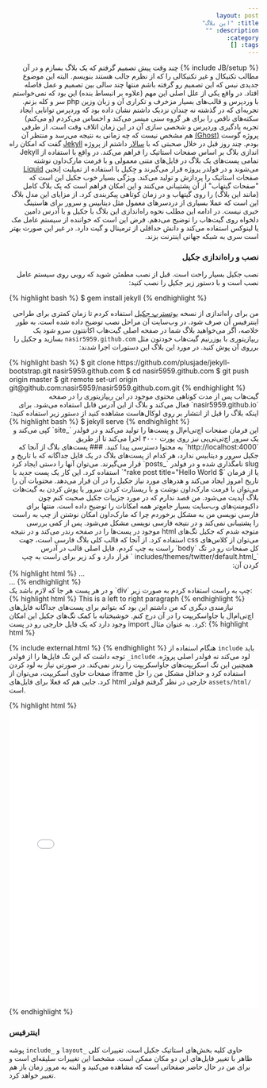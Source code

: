 ```yaml
---
layout: post
title: "این بلاگ"
description: ""
category: 
tags: []
---
```

{% include JB/setup %}
چند وقت پیش تصمیم گرفتم که یک بلاگ بسازم و در آن مطالب تکنیکال و غیر تکنیکالی را که از نظرم جالب هستند بنویسم. البته این موضوع جدیدی نیس که این تصمیم رو گرفته باشم منتها چند سالی بین تصمیم و عمل فاصله افتاد. در واقع یکی از علل اصلی این مهم (علاوه بر انبساط بنده) این بود که نمی‌خواستم با  وردپرس و  قالب‌های بسیار مزخرف و تکراری آن و زبان وزین php سر و کله بزنم. تجربه‌ای که در گذشته نه چندان نزدیک داشتم نشان داده بود که وردپرس توانایی ایجاد سکته‌های ناقص را برای هر گروه سنی میسر می‌کند و احساس می‌کردم (و می‌کنم) تجربه یادگیری وردپرس و شخصی سازی آن در این زمان اتلاف وقت است. از طرفی  پروژه گوست [ (Ghost)](http://tryghost.org/) هم مشخص نیست که چه زمانی به نتیجه می‌رسد و منتظر آن بودم.
چند روز قبل در خلال صحبتی که با [سالار](sallar.me) داشتم از پروژه [Jekyll](http://jekyllrb.com/
) گفت که امکان راه اندازی بلاگ  بر اساس صفحات استاتیک را فراهم می‌کند. در واقع با استفاده از Jekyll تمامی پست‌های یک بلاگ در فایل‌های متنی معمولی و با فرمت مارک‌داون نوشته می‌شوند و در فولدر پروژه قرار می‌گیرند و جِکیل با استفاده از تمپلیت اِنجین [Liquid](http://wiki.shopify.com/Liquid) صفحات استاتیک را پردازش و تولید می‌کند. ویژگی بسیار خوب جکیل این است که "صفحات گیتهاب" از آن پشتیبانی می‌کنند و این امکان فراهم است که یک بلاگ کامل (مانند این بلاگ) را روی گیتهاب و در زمان کوتاهی پیکربندی کرد. از مزایای این مدل بلاگ این است که عملا بسیاری از دردسر‌های معمول مثل دیتابیس و سرور برای هاستینگ خبری نیست.
در ادامه این مطلب نحوه راه‌اندازی این بلاگ با جکیل و با آدرس دامین دلخواه روی گیت‌هاب را توضیح می‌دهم. فرض این است که خواننده از سیستم عامل مک یا لینوکس استفاده می‌کند و دانش حداقلی از ترمینال و گیت دارد. در غیر این صورت بهتر است سری به شبکه جهانی اینترنت بزند.

### نصب و راه‌اندازی جکیل
نصب جکیل بسیار راحت است. قبل از نصب مطمئن شوید که روبی روی سیستم‌ عامل نصب است و با دستور زیر جکیل را نصب کنید:

<div style="direction:ltr">
{% highlight bash %}
$ gem install jekyll
{% endhighlight %}
</div>

 من برای راه‌اندازی از نسخه [بوتسترپ جکیل]() استفاده کردم تا زمان کمتری برای طراحی اینترفیس آن صرف شود. در وب‌سایت آن مراحل نصب توضیح داده شده است. به طور خلاصه، اگر می‌خواهید بلاگ شما در صفحه اصلی گیت‌هاب اکانتتون سرو شود یک ریپازیتوری با یوزرنیم گیت‌هاب خودتون مثل `nasir5959.github.com` بسازید و جکیل را برروی آن پوش کنید. در مورد این بلاگ این دستورات اجرا شدند:

<div style="direction:ltr">
{% highlight bash %}
$ git clone https://github.com/plusjade/jekyll-bootstrap.git nasir5959.github.com
$ cd nasir5959.github.com
$ git push origin master
$ git remote set-url origin git@github.com:nasir5959/nasir5959.github.com.git
{% endhighlight %}
</div>
گیت‌هاب پس از مدت کوتاهی محتوی موجود در این ریپازیتوری را در صفحه `nasir5959.github.io` فعال می‌کند و بلاگ از این آدرس قابل استفاده می‌شود. برای اینکه بلاگ را قبل از انتشار بر روی لوکال‌هاست مشاهده کنید از دستور زیر استفاده کنید:

<div style="direction:ltr">
{% highlight bash %}
$ jekyll serve
{% endhighlight %}
</div>
این فرمان صفحات اچ‌تی‌ام‌ال و پست‌ها را تولید می‌کند و در فولدر `_site` کپی می‌کند و یک سرور اچ‌تی‌تی‌پی نیز روی پورت ۴۰۰۰ اجرا می‌کند تا از طریق `http://localhost:4000` به محتوا دسترسی پیدا کنید.
### پست‌های بلاگ
از آنجا که جکیل سرور و دیتابیس ندارد، هر کدام از پست‌های بلاگ در یک فایل جداگانه که با تاریخ و slug نامگذاری شده و در فولدر `_posts` قرار می‌گیرند. می‌توان آنها را دستی ایجاد کرد یا از فرمان `$ rake post title="Hello World"` استفاده کرد. این کار یک پست جدید با تاریخ امروز ایجاد می‌کند و هدر‌های مورد نیاز جکیل را در آن قرار می‌دهد. محتویات آن را می‌توان با فرمت مارک‌داون نوشت و با ریستارت کردن سرور یا پوش کردن به گیت‌هات بلاگ آپدیت می‌شود.
من قصد ندارم که در مورد جزییات جکیل صحبت کنم چون داکیومنت‌ِ‌های وب‌سایت بسیار جامع‌تر همه امکانات را توضیح داده است. منتها برای فارسی نویسی من به مشکل برخوردم چرا که مارک‌داون امکان نوشتن از چپ به راست را پشتیبانی نمی‌کند و در نتیجه فارسی نویسی مشکل می‌شود. پس از کمی بررسی متوجه شدم که جکیل تگ‌های html موجود در پست‌ها را در صفحه رندر می‌کند و در نتیجه می‌توان از کلاس‌های css استفاده کرد. از آنجا که قالب کلی بلاگ فارسی است، جهت کل صفحات رو در تگ `body` راست به چپ کردم. فایل اصلی قالب در آدرس `_includes/themes/twitter/default.html
` قرار دارد و کد زیر برای راست به چپ کردن آن:

<div style="direction:ltr">
{% highlight html %}
...
   <body style="direction:rtl">
     <div class="navbar">
...
{% endhighlight %}
</div>
 و در هر پست هر جا که لازم باشد یک `div` چپ به راست استفاده کردم به صورت زیر:

<div style="direction:ltr">
{% highlight html %}
This is a left to right paragraph
{% endhighlight %}
</div>
 نیازمندی دیگری که من داشتم این بود که بتوانم برای پست‌های جداگانه فایل‌های اچ‌تی‌ام‌ال یا جاواسکریپت را در آن درج کنم. خوشبختانه با کمک تگ‌های جکیل این امکان وجود دارد که یک فایل خارجی رو در پست import کرد. به عنوان مثال:
{% highlight html %}

{% include external.html %}
{% endhighlight %}
هنگام استفاده از `include` باید توجه داشت که این تگ فایل‌ها را از فولدر `_include` لود می‌کند نه فولدر اصلی پروژه. همچنین این تگ اسکریپت‌های جاواسکریپت را رندر نمی‌کند. در صورتی نیاز به لود کردن صفحات حاوی اسکریپت، می‌توان از iframe استفاده کرد و حداقل مشکل من را حل کرد. جایی هم که فعلا برای فایل‌های html خارجی در نظر گرفتم فولدر `assets/html/‍` است. 

<div style="direction:ltr">
{% highlight html %}
<iframe width="100%" height="600" src="{{ BASE_PATH }}/assets/html/test.html" allowfullscreen="allowfullscreen" frameborder="0"></iframe>
{% endhighlight %}
</div>

### اینترفیس

پوشه `include_` و `layout‍‍‍_` حاوی کلیه بخش‌های استاتیک جکیل است. تغییرات کلی ظاهر با تغییر فایل‌های این دو مکان ممکن است. مشخصا این تغییرات سلیقه‌ای است و برای من در حال حاضر صفحاتی است که مشاهده می‌کنید و البته به مرور زمان باز هم تغییر خواهد کرد.
